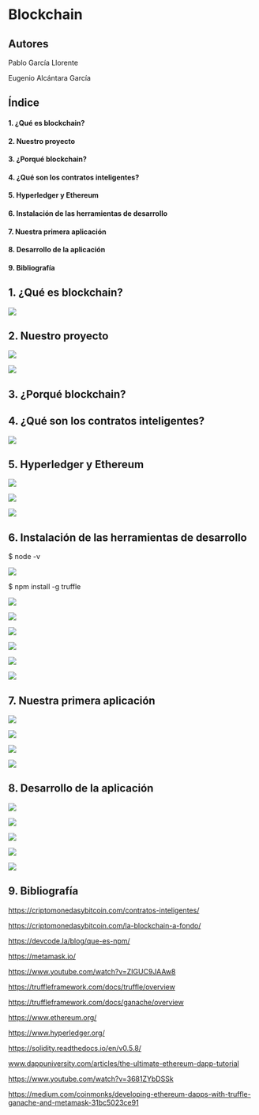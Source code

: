 # Blockchain

## Autores

  Pablo García Llorente
  
  Eugenio Alcántara García
  

## Índice

  ####   1. ¿Qué es blockchain?
  
  ####   2. Nuestro proyecto
  
  ####   3. ¿Porqué blockchain?
  
  ####   4. ¿Qué son los contratos inteligentes?
  
  ####   5. Hyperledger y Ethereum
  
  ####   6. Instalación de las herramientas de desarrollo
  
  ####   7. Nuestra primera aplicación
  
  ####   8. Desarrollo de la aplicación
  
  ####   9. Bibliografía
  
##   1. ¿Qué es blockchain?

 ![](./imagenes/ethereum_blockchain_nodes_diagram.png)
  
##   2. Nuestro proyecto

 ![](./imagenes/web_application_diagram.png)
  
 ![](./imagenes/dapp_diagram.png)
 
##   3. ¿Porqué blockchain?
  
##   4. ¿Qué son los contratos inteligentes?

![](./imagenes/contratosInteligentes.jpg)
  
##   5. Hyperledger y Ethereum

![](./imagenes/EthereumLogo.png)

![](./imagenes/EthereumPrices.png)

![](./imagenes/HyperledgerLogo.png)
  
##   6. Instalación de las herramientas de desarrollo

  $ node -v
  
  ![](./imagenes/npm.PNG)
  
  $ npm install -g truffle
  
 

![](.imagenes/Metamask+Ganache+Truffle.png)

![](./imagenes/TruffleSuite.PNG)

![](./imagenes/Truffle.PNG)

![](./imagenes/Ganache.PNG)

![](./imagenes/GanacheCuentas1.png)

![](./imagenes/metamask.PNG)
  
##   7. Nuestra primera aplicación

![](./imagenes/TruffleConsoleV1.png)

![](./imagenes/contratoV1.png)

![](./imagenes/jsV1.png)

![](./imagenes/CompilarContratosV1.png)
  
##   8. Desarrollo de la aplicación

![](./imagenes/CompilarContratoV2.png)

![](./imagenes/EjecucionContratoV2.png)

![](./imagenes/TestV2.png)

![](./imagenes/TestV2Fallo.png)

![](./imagenes/contratoV2.png)

##   9. Bibliografía

https://criptomonedasybitcoin.com/contratos-inteligentes/

https://criptomonedasybitcoin.com/la-blockchain-a-fondo/

https://devcode.la/blog/que-es-npm/

https://metamask.io/

https://www.youtube.com/watch?v=ZIGUC9JAAw8

https://truffleframework.com/docs/truffle/overview

https://truffleframework.com/docs/ganache/overview

https://www.ethereum.org/

https://www.hyperledger.org/

https://solidity.readthedocs.io/en/v0.5.8/

www.dappuniversity.com/articles/the-ultimate-ethereum-dapp-tutorial

https://www.youtube.com/watch?v=3681ZYbDSSk

https://medium.com/coinmonks/developing-ethereum-dapps-with-truffle-ganache-and-metamask-31bc5023ce91

